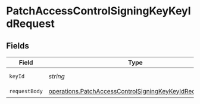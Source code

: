 # PatchAccessControlSigningKeyKeyIdRequest


## Fields

| Field                                                                                                                              | Type                                                                                                                               | Required                                                                                                                           | Description                                                                                                                        |
| ---------------------------------------------------------------------------------------------------------------------------------- | ---------------------------------------------------------------------------------------------------------------------------------- | ---------------------------------------------------------------------------------------------------------------------------------- | ---------------------------------------------------------------------------------------------------------------------------------- |
| `keyId`                                                                                                                            | *string*                                                                                                                           | :heavy_check_mark:                                                                                                                 | ID of the signing key                                                                                                              |
| `requestBody`                                                                                                                      | [operations.PatchAccessControlSigningKeyKeyIdRequestBody](../../models/operations/patchaccesscontrolsigningkeykeyidrequestbody.md) | :heavy_check_mark:                                                                                                                 | N/A                                                                                                                                |